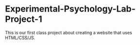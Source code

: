# Experimental-Psychology-Lab-Project-1
This is our first class project about creating a website that uses HTML/CSS/JS.
